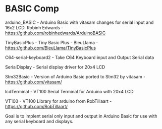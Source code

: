 BASIC Comp
==============

arduino_BASIC - Arduino Basic with vitasam changes for serial input and 16x2 LCD. Robinh Edwards - https://github.com/robinhedwards/ArduinoBASIC 

TinyBasicPlus - Tiny Basic Plus - BleuLlama - https://github.com/BleuLlama/TinyBasicPlus

C64-serial-keyboard2 - Take C64 Keyboard input and Output Serial data

SerialDisplay - Serial display driver for 20x4 LCD

Stm32Basic - Version of Arduino Basic ported to Stm32 by vitasam - https://github.com/vitasam/

lcdTerminal - VT100 Serial Terminal for Arduino with 20x4 LCD.

VT100 - VT100 Library for arduino from RobTillaart - https://github.com/RobTillaart/

Goal is to implent serial only input and output in Arduino Basic for use with any serial keyboard and displays.